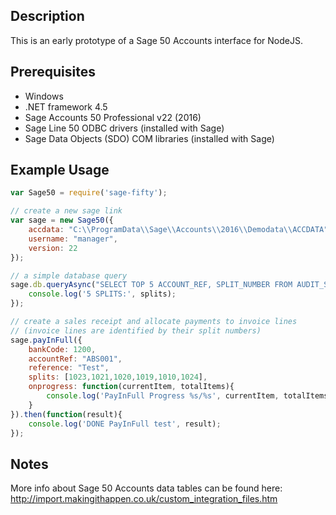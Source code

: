 Description
-----------
This is an early prototype of a Sage 50 Accounts interface for NodeJS.


Prerequisites
-------------
* Windows
* .NET framework 4.5
* Sage Accounts 50 Professional v22 (2016)
* Sage Line 50 ODBC drivers (installed with Sage)
* Sage Data Objects (SDO) COM libraries (installed with Sage)


Example Usage
-------------

```js
var Sage50 = require('sage-fifty');

// create a new sage link
var sage = new Sage50({
	accdata: "C:\\ProgramData\\Sage\\Accounts\\2016\\Demodata\\ACCDATA",
	username: "manager",
	version: 22
});

// a simple database query
sage.db.queryAsync("SELECT TOP 5 ACCOUNT_REF, SPLIT_NUMBER FROM AUDIT_SPLIT").then(function(splits){
	console.log('5 SPLITS:', splits);
});

// create a sales receipt and allocate payments to invoice lines
// (invoice lines are identified by their split numbers)
sage.payInFull({
	bankCode: 1200,
	accountRef: "ABS001",
	reference: "Test",
	splits: [1023,1021,1020,1019,1010,1024],
	onprogress: function(currentItem, totalItems){
		console.log('PayInFull Progress %s/%s', currentItem, totalItems);
	}
}).then(function(result){
	console.log('DONE PayInFull test', result);
});
```

Notes
-----
More info about Sage 50 Accounts data tables can be found here:
http://import.makingithappen.co.uk/custom_integration_files.htm
